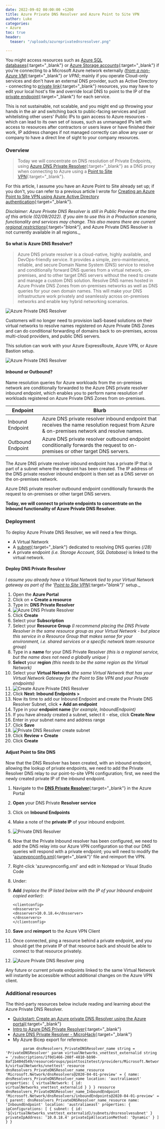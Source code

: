 ```yaml
---
date: 2022-09-02 00:00:00 +1200
title: Azure Private DNS Resolver and Azure Point to Site VPN
author: Luke
categories:
- Azure
toc: true
header:
  teaser: "/uploads/azureprivatednsresolver.png"

---
```

You might access resources such as [Azure SQL databases](https://azure.microsoft.com/products/azure-sql/database/?WT.mc_id=AZ-MVP-5004796 "Azure SQL Database"){:target="_blank"} or [Azure Storage accounts](https://docs.microsoft.com/azure/storage/?WT.mc_id=AZ-MVP-5004796 "Azure Storage documentation"){:target="_blank"} if you're connecting to a Microsoft Azure network externally _(_[_from a non-Azure VM_](https://docs.microsoft.com/en-us/azure/virtual-network/virtual-networks-name-resolution-for-vms-and-role-instances?WT.mc_id=AZ-MVP-5004796#azure-provided-name-resolution "Name resolution for resources in Azure virtual networks"){:target="_blank"} _or VPN)_; mainly if you operate Cloud-only services and don't have an external DNS provider, such as Active Directory - connecting to [private link](https://azure.microsoft.com/services/private-link/?WT.mc_id=AZ-MVP-5004796 "Private Link"){:target="_blank"} resources, you may have to edit your local host's file and override local DNS to point to the IP of the [private endpoint](https://docs.microsoft.com/en-us/azure/private-link/private-endpoint-overview?WT.mc_id=AZ-MVP-5004796){:target="_blank"} for each service.

This is not sustainable, not scalable, and you might end up throwing your hands in the air and switching back to public-facing services and just whitelisting other users' Public IPs to gain access to Azure resources - which can lead to its own set of issues, such as unmanaged IPs left with access to resources after contractors or users leave or have finished their work, IP address changes if not managed correctly can allow any user or company to have a direct line of sight to your company resources.

### Overview

> Today we will concentrate on DNS resolution of Private Endpoints, using [Azure DNS Private Resolver](https://docs.microsoft.com/azure/dns/dns-private-resolver-overview?WT.mc_id=AZ-MVP-5004796 "What is Azure DNS Private Resolver?"){:target="_blank"} as a DNS proxy when connecting to Azure using a [Point to Site VPN](https://docs.microsoft.com/azure/vpn-gateway/point-to-site-about?WT.mc_id=AZ-MVP-5004796 "About Point-to-Site VPN"){:target="_blank"}.

For this article, I assume you have an Azure Point to Site already set up; if you don't, you can refer to a previous article I wrote for [Creating an Azure Point to Site VPN using Azure Active Directory authentication](https://luke.geek.nz/azure/create-azure-point-to-site-vpn-using-azure-active-directory-authentication/ "Create Azure Point to Site VPN using Azure Active Directory authentication"){:target="_blank"}.

_Disclaimer: Azure Private DNS Resolver is still in Public Preview at the time of this article (02/09/2022). If you aim to use this in a Production scenario, functionality and services may change. This also means there are current_ [_regional restrictions_](https://docs.microsoft.com/en-us/azure/dns/dns-private-resolver-overview?WT.mc_id=AZ-MVP-5004796#regional-availability "Regional availability"){:target="_blank"}_, and Azure Private DNS Resolver is not currently available in all regions._

#### So what is Azure DNS Resolver?

> Azure DNS private resolver is a cloud-native, highly available, and DevOps-friendly service. It provides a simple, zero-maintenance, reliable, and secure Domain Name System (DNS) service to resolve and conditionally forward DNS queries from a virtual network, on-premises, and to other target DNS servers without the need to create and manage a custom DNS solution. Resolve DNS names hosted in Azure Private DNS Zones from on-premises networks as well as DNS queries for your own domain names. This will make your DNS infrastructure work privately and seamlessly across on-premises networks and enable key hybrid networking scenarios.

![Azure Private DNS Resolver](/uploads/azureprivatednsresolver.png "Azure Private DNS Resolver")

Customers will no longer need to provision IaaS-based solutions on their virtual networks to resolve names registered on Azure Private DNS Zones and can do conditional forwarding of domains back to on-premises, across multi-cloud providers, and public DNS servers.

This solution can work with your Azure ExpressRoute, Azure VPN, or Azure Bastion setup.

![Azure Private DNS Resolver](/uploads/dns-private-resolver.png "Azure Private DNS Resolver")

#### Inbound or Outbound?

Name resolution queries for Azure workloads from the on-premises network are conditionally forwarded to the Azure DNS private resolver inbound endpoint, which enables you to perform name resolution of workloads registered on Azure Private DNS Zones from on-premises.

| Endpoint          | Blurb                                                                                                                                     |
| ----------------- | ----------------------------------------------------------------------------------------------------------------------------------------- |
| Inbound Endpoint  | Azure DNS private resolver inbound endpoint that receives the name resolution request from Azure & on-premises network and resolve names. |
| Outbound Endpoint | Azure DNS private resolver outbound endpoint conditionally forwards the request to on-premises or other target DNS servers.               |

The Azure DNS private resolver inbound endpoint has a private IP that is part of a subnet where the endpoint has been created. The IP address of the DNS private resolver inbound endpoint is then set as a DNS server on the on-premises network.

Azure DNS private resolver outbound endpoint conditionally forwards the request to on-premises or other target DNS servers.

**Today, we will connect to private endpoints to concentrate on the Inbound functionality of Azure Private DNS Resolver.**

### Deployment

To deploy Azure Private DNS Resolver, we will need a few things.

* A Virtual Network
* A [subnet](https://docs.microsoft.com/en-us/azure/dns/dns-private-resolver-overview#subnet-restrictions "Subnet restrictions"){:target="_blank"} dedicated to resolving DNS queries _(/28)_
* A private endpoint _(i.e. Storage Account, SQL Database)_ is linked to the virtual network.

#### Deploy DNS Private Resolver

_I assume you already have a Virtual Network tied to your Virtual Network gateway as part of the '_[_Point to Site VPN_](https://luke.geek.nz/azure/create-azure-point-to-site-vpn-using-azure-active-directory-authentication/ "Create Azure Point to Site VPN using Azure Active Directory authentication "){:target="_blank"}_' setup._

 1. Open the **Azure Portal**
 2. Click on **+ Create a resource**
 3. Type in: **DNS Private Resolver**
 4. ![Azure DNS Private Resolver](/uploads/azureportal_creatednsprivateresolver.png "Azure DNS Private Resolver")
 5. Click **Create**
 6. Select your **Subscription**
 7. Select your **Resource Group** _(I recommend placing the DNS Private Resolver in the same resource group as your Virtual Network - but place this service in a Resource Group that makes sense for your environment, i.e. shared services or a specific network team resource group)_
 8. Type in a **name** for your DNS Private Resolver _(this is a regional service, but the name does not need a globally unique )_
 9. **Select** your **region** _(this needs to be the same region as the Virtual Network)_
10. Select your **Virtual Network** _(the same Virtual Network that has your Virtual Network Gateway for the Point to Site VPN and your Private endpoints)_
11. ![Create Azure Private DNS Resolver](/uploads/azureportal_creatednsprivateresolverinitialpane.png "Create Azure Private DNS Resolver")
12. Click **Next: Inbound Endpoints >**
13. Now its time to add our Inbound Endpoint and create the Private DNS Resolver Subnet, click **+ Add an endpoint**
14. Type in your **endpoint name** (_for example, InboundEndpoint)_
15. If you have already created a subnet, select it - else, click **Create New**
16. Enter in your subnet name and address range
17. Click **Save**
18. ![Private DNS Resolver create subnet](/uploads/azureportal_creatednsprivateresolversubnet.png "Private DNS Resolver create subnet")
19. Click **Review + Create**
20. Click **Create**

#### Adjust Point to Site DNS

Now that the DNS Resolver has been created, with an inbound endpoint, allowing the lookup of private endpoints, we need to add the Private Resolver DNS relay to our point-to-site VPN configuration; first, we need the newly created private IP of the inbound endpoint.

 1. Navigate to the [**DNS Private Resolver**](https://portal.azure.com/#view/HubsExtension/BrowseResource/resourceType/Microsoft.Network%2FdnsResolvers "DNS Private Resolvers"){:target="_blank"} in the Azure Portal
 2. **Open** your DNS Private **Resolver service**
 3. Click on **Inbound Endpoints**
 4. Make a note of the **private IP** of your inbound endpoint.
 5. ![Private DNS Resolver](/uploads/azureportal_creatednsprivateresolverinboundendpointip.png "Private DNS Resolver")
 6. Now that the Private Inbound resolver has been configured, we need to add the DNS relay into our Azure VPN configuration so that our DNS queries will respond with a private endpoint; you will need to modify the '[azurevpnconfig.xml](https://docs.microsoft.com/en-us/azure/vpn-gateway/about-vpn-profile-download?WT.mc_id=AZ-MVP-5004796#generate "Generate profile files"){:target="_blank"}' file and reimport the VPN.
 7. Right-click 'azurevpnconfig.xml' and edit in Notepad or Visual Studio Code
 8. Under: </serverlist>
 9. **Add** _(replace the IP listed below with the IP of your Inbound endpoint copied earlier)_:

        <clientconfig>
        <dnsservers>
        <dnsserver>10.0.18.4</dnsserver>
        </dnsservers>
        </clientconfig>
10. **Save** and **reimport** to the Azure VPN Client
11. Once connected, ping a resource behind a private endpoint, and you should get the private IP of that resource back and should be able to connect to that resource privately.
12. ![Azure Private DNS Resolver ping](/uploads/azurevpn_testprivateendpoint.png "Azure Private DNS Resolver ping")

Any future or current private endpoints linked to the same Virtual Network will instantly be accessible without additional changes on the Azure VPN client.

### Additional resources

The third-party resources below include reading and learning about the Azure Private DNS Resolver.

* [Quickstart: Create an Azure private DNS Resolver using the Azure portal](https://docs.microsoft.com/en-us/azure/dns/dns-private-resolver-get-started-portal?WT.mc_id=AZ-MVP-5004796 "Quickstart: Create an Azure private DNS Resolver using the Azure portal"){:target="_blank"}
* [Intro to Azure DNS Private Resolver](https://docs.microsoft.com/en-us/learn/modules/intro-to-azure-dns-private-resolver/?WT.mc_id=AZ-MVP-5004796 "Intro to Azure DNS Private Resolver"){:target="_blank"}
* [Azure DNS Private Resolver - MicroHack](https://github.com/dawlysd/azure-dns-private-resolver-microhack "Azure DNS Private Resolver - MicroHack"){:target="_blank"}
* My Azure Bicep export for reference:

`        param dnsResolvers_PrivateDNSResolver_name string = 'PrivateDNSResolver'
param virtualNetworks_vnettest_externalid string = '/subscriptions/1f0d1466-208f-4810-bb90-8af1b404d549/resourceGroups/pointtositetest/providers/Microsoft.Network/virtualNetworks/vnettest'
resource dnsResolvers_PrivateDNSResolver_name_resource 'Microsoft.Network/dnsResolvers@2020-04-01-preview' = {
  name: dnsResolvers_PrivateDNSResolver_name
  location: 'australiaeast'
  properties: {
    virtualNetwork: {
      id: virtualNetworks_vnettest_externalid
    }
  }
}
resource dnsResolvers_PrivateDNSResolver_name_InboundEndpoint 'Microsoft.Network/dnsResolvers/inboundEndpoints@2020-04-01-preview' = {
  parent: dnsResolvers_PrivateDNSResolver_name_resource
  name: 'InboundEndpoint'
  location: 'australiaeast'
  properties: {
    ipConfigurations: [
      {
        subnet: {
          id: '${virtualNetworks_vnettest_externalid}/subnets/dnsresolvesubnet'
        }
        privateIpAddress: '10.0.18.4'
        privateIpAllocationMethod: 'Dynamic'
      }
    ]
  }
}`

